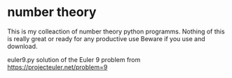 # number theory

This is my colleaction of number theory python programms.
Nothing of this is really great or ready for any productive use
Beware if you use and download.

euler9.py solution of the Euler 9 problem from https://projecteuler.net/problem=9


